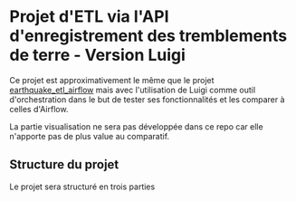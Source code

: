 # Projet d'ETL via l'API d'enregistrement des tremblements de terre - Version Luigi

Ce projet est approximativement le même que le projet [earthquake_etl_airflow](https://github.com/Aubin65/earthquake_etl_airflow) mais avec l'utilisation de Luigi comme outil d'orchestration dans le but de tester ses fonctionnalités et les comparer à celles d'Airflow.

La partie visualisation ne sera pas développée dans ce repo car elle n'apporte pas de plus value au comparatif.

## Structure du projet

Le projet sera structuré en trois parties 